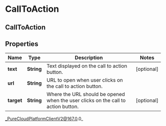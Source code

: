 # CallToAction

## CallToAction

## Properties

|Name | Type | Description | Notes|
|------------ | ------------- | ------------- | -------------|
| **text** | **String** | Text displayed on the call to action button. | [optional] |
| **url** | **String** | URL to open when user clicks on the call to action button. | |
| **target** | **String** | Where the URL should be opened when the user clicks on the call to action button. | [optional] |



_PureCloudPlatformClientV2@167.0.0_
